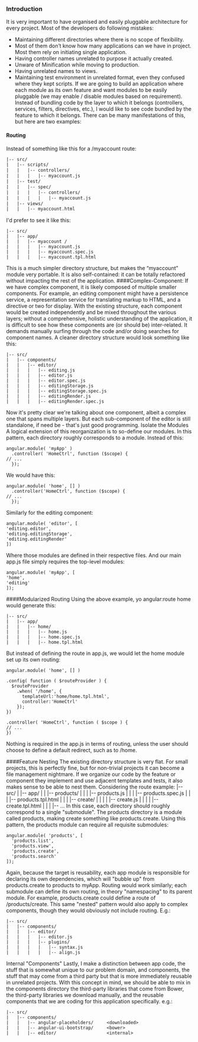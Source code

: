 ### Introduction
It is very important to have organised and easily pluggable architecture for every project.
Most of the developers do following mistakes:
*	Maintaining different directories where there is no scope of flexibility.
*	Most of them don’t know how many applications can we have in project. Most them rely on initiating single application.
*	Having controller names unrelated to purpose it actually created.
*	Unware of Minification while moving to production.
*	Having unrelated names to views.
*	Maintaining test environment in unrelated format, even they confused where they kept scripts.
If we are going to build an application where each module as its own feature and want modules to be easily pluggable (we may enable / disable modules based on requirement).
Instead of bundling code by the layer to which it belongs (controllers, services, filters, directives, etc.), I would like to see code bundled by the feature to which it belongs. There can be many manifestations of this, but here are two examples:
#### Routing
Instead of something like this for a /myaccount route:
```html
|-- src/
|   |-- scripts/
|   |   |-- controllers/
|   |   |   |-- myaccount.js
|   |-- test/
|   |   |-- spec/
|   |   |   |-- controllers/
|   |   |   |   |-- myaccount.js
|   |-- views/
|   |   |-- myaccount.html
```
I'd prefer to see it like this:

```script
|-- src/
|   |-- app/
|   |   |-- myaccount /
|   |   |   |-- myaccount.js
|   |   |   |-- myaccount.spec.js
|   |   |   |-- myaccount.tpl.html
```
This is a much simpler directory structure, but makes the “myaccount” module very portable. It is also self-contained: it can be totally refactored without impacting the rest of the application.
####Complex-Component:
If we have complex component, it is likely composed of multiple smaller components. For example, an editing component might have a persistence service, a representation service for translating markup to HTML, and a directive or two for display. With the existing structure, each component would be created independently and be mixed throughout the various layers; without a comprehensive, holistic understanding of the application, it is difficult to see how these components are (or should be) inter-related. It demands manually surfing through the code and/or doing searches for component names.
A cleaner directory structure would look something like this:

```script
|-- src/
|   |-- components/
|   |   |-- editor/
|   |   |   |-- editing.js
|   |   |   |-- editor.js
|   |   |   |-- editor.spec.js
|   |   |   |-- editingStorage.js
|   |   |   |-- editingStorage.spec.js
|   |   |   |-- editingRender.js
|   |   |   |-- editingRender.spec.js
```
Now it's pretty clear we're talking about one component, albeit a complex one that spans multiple layers. But each sub-component of the editor is still standalone, if need be - that's just good programming.
Isolate the Modules
A logical extension of this reorganization is to so-define our modules. In this pattern, each directory roughly corresponds to a module. Instead of this:
```script
angular.module( 'myApp' )
  .controller( 'HomeCtrl', function ($scope) {
// ...
  });
  ```
We would have this:
```script
angular.module( 'home', [] )
  .controller('HomeCtrl', function ($scope) {
// ...
  });
  ```
Similarly for the editing component:
```script
angular.module( 'editor', [
'editing.editor',
'editing.editingStorage',
'editing.editingRender'
])
```
Where those modules are defined in their respective files. And our main app.js file simply requires the top-level modules:
```script
angular.module( 'myApp', [
'home',
'editing'
]);
```
####Modularized Routing
Using the above example, yo angular:route home would generate this:
```script
|-- src/
|   |-- app/
|   |   |-- home/
|   |   |   |-- home.js
|   |   |   |-- home.spec.js
|   |   |   |-- home.tpl.html
```
But instead of defining the route in app.js, we would let the home module set up its own routing:
```script
angular.module( 'home', [] )

.config( function ( $routeProvider ) {
  $routeProvider
    .when( '/home', {
      templateUrl:'home/home.tpl.html',
      controller:'HomeCtrl'
    });
})

.controller( 'HomeCtrl', function ( $scope ) {
// ...
})
```
Nothing is required in the app.js in terms of routing, unless the user should choose to define a default redirect, such as to /home.

####Feature Nesting
The existing directory structure is very flat. For small projects, this is perfectly fine, but for non-trivial projects it can become a file management nightmare. If we organize our code by the feature or component they implement and use adjacent templates and tests, it also makes sense to be able to nest them. 
Considering the route example:
|-- src/
|   |-- app/
|   |   |-- products/
|   |   |   |-- products.js
|   |   |   |-- products.spec.js
|   |   |   |-- products.tpl.html
|   |   |   |-- create/
|   |   |   |   |-- create.js
|   |   |   |   |-- create.tpl.html
|   |   |   |-- ...
In this case, each directory should roughly correspond to a single "submodule". The products directory is a module called products, making create something like products.create. Using this pattern, the products module can require all requisite submodules:
```script
angular.module( 'products', [
  'products.list',
  'products.view',
  'products.create',
  'products.search'
]);
```
Again, because the target is reusability, each app module is responsible for declaring its own dependencies, which will "bubble up" from products.create to products to myApp. Routing would work similarly; each submodule can define its own routing, in theory "namespacing" to its parent module. For example, products.create could define a route of /products/create.
This same "nested" pattern would also apply to complex components, though they would obviously not include routing. E.g.:
```script
|-- src/
|   |-- components/
|   |   |-- editor/
|   |   |   |-- editor.js
|   |   |   |-- plugins/
|   |   |   |   |-- syntax.js
|   |   |   |   |-- align.js
```
Internal "Components"
Lastly, I make a distinction between app code, the stuff that is somewhat unique to our problem domain, and components, the stuff that may come from a third party but that is more immediately reusable in unrelated projects.
With this concept in mind, we should be able to mix in the components directory the third-party libraries that come from Bower, the third-party libraries we download manually, and the reusable components that we are coding for this application specifically. e.g.:
```script
|-- src/
|   |-- components/
|   |   |-- angular-placeholders/     <downloaded>
|   |   |-- angular-ui-bootstrap/     <bower>
|   |   |-- editor/                   <internal>
```


